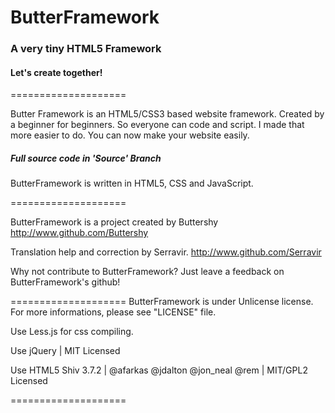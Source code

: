 
# ButterFramework

### A very tiny HTML5 Framework

#### Let's create together!

====================

Butter Framework is an HTML5/CSS3 based website framework. Created by a beginner for beginners.
So everyone can code and script. I made that more easier to do.
You can now make your website easily.

##### Full source code in 'Source' Branch 

ButterFramework is written in HTML5, CSS and JavaScript.

====================

ButterFramework is a project created by Buttershy
http://www.github.com/Buttershy

Translation help and correction by Serravir.
http://www.github.com/Serravir

Why not contribute to ButterFramework? Just leave a feedback on ButterFramework's github!

====================
ButterFramework is under Unlicense license. For more informations, please see "LICENSE" file.

Use Less.js for css compiling.

Use jQuery | MIT Licensed

Use HTML5 Shiv 3.7.2 | @afarkas @jdalton @jon_neal @rem | MIT/GPL2 Licensed

====================
